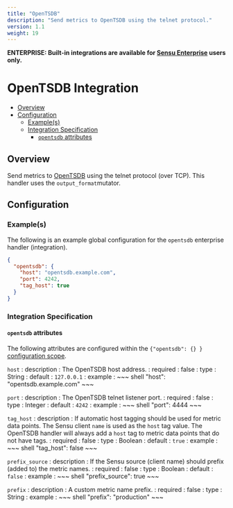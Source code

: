 ```yaml
---
title: "OpenTSDB"
description: "Send metrics to OpenTSDB using the telnet protocol."
version: 1.1
weight: 19
---
```


**ENTERPRISE: Built-in integrations are available for [Sensu Enterprise][1]
users only.**

# OpenTSDB Integration

- [Overview](#overview)
- [Configuration](#configuration)
  - [Example(s)](#examples)
  - [Integration Specification](#integration-specification)
    - [`opentsdb` attributes](#opentsdb-attributes)

## Overview

Send metrics to [OpenTSDB][2] using the telnet protocol (over TCP). This
handler uses the `output_format`mutator.

## Configuration

### Example(s)

The following is an example global configuration for the `opentsdb` enterprise
handler (integration).

~~~ json
{
  "opentsdb": {
    "host": "opentsdb.example.com",
    "port": 4242,
    "tag_host": true
  }
}
~~~

### Integration Specification

#### `opentsdb` attributes

The following attributes are configured within the `{"opentsdb": {} }`
[configuration scope][3].

`host`
: description
  : The OpenTSDB host address.
: required
  : false
: type
  : String
: default
  : `127.0.0.1`
: example
  : ~~~ shell
    "host": "opentsdb.example.com"
    ~~~

`port`
: description
  : The OpenTSDB telnet listener port.
: required
  : false
: type
  : Integer
: default
  : `4242`
: example
  : ~~~ shell
    "port": 4444
    ~~~

`tag_host`
: description
  : If automatic host tagging should be used for metric data points. The Sensu
    client `name` is used as the `host` tag value. The OpenTSDB handler will
    always add a `host` tag to metric data points that do not have tags.
: required
  : false
: type
  : Boolean
: default
  : `true`
: example
  : ~~~ shell
    "tag_host": false
    ~~~

`prefix_source`
: description
  : If the Sensu source (client name) should prefix (added to) the metric names.
: required
  : false
: type
  : Boolean
: default
  : `false`
: example
  : ~~~ shell
    "prefix_source": true
    ~~~

`prefix`
: description
  : A custom metric name prefix.
: required
  : false
: type
  : String
: example
  : ~~~ shell
    "prefix": "production"
    ~~~

[1]:  /enterprise
[2]:  http://opentsdb.net?ref=sensu-enterprise
[3]:  ../../reference/configuration.html#configuration-scopes
